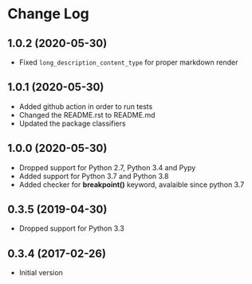 Change Log
==========

1.0.2 (2020-05-30)
------------------

* Fixed `long_description_content_type` for proper markdown render


1.0.1 (2020-05-30)
------------------

* Added github action in order to run tests
* Changed the README.rst to README.md
* Updated the package classifiers

1.0.0 (2020-05-30)
------------------

* Dropped support for Python 2.7, Python 3.4 and Pypy
* Added support for Python 3.7 and Python 3.8
* Added checker for **breakpoint()** keyword, avalaible since python 3.7

0.3.5 (2019-04-30)
------------------

* Dropped support for Python 3.3


0.3.4 (2017-02-26)
------------------

* Initial version
